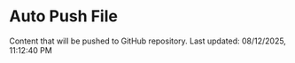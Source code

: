 # Auto Push File

Content that will be pushed to GitHub repository.
Last updated: 08/12/2025, 11:12:40 PM